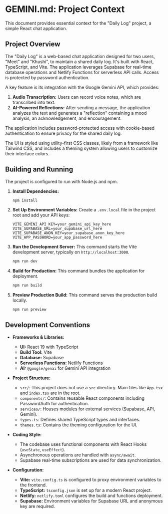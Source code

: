 # GEMINI.md: Project Context

This document provides essential context for the "Daily Log" project, a simple React chat application.

## Project Overview

The "Daily Log" is a web-based chat application designed for two users, "Meet" and "Khushi", to maintain a shared daily log. It's built with React, TypeScript, and Vite. The application leverages Supabase for real-time database operations and Netlify Functions for serverless API calls. Access is protected by password authentication.

A key feature is its integration with the Google Gemini API, which provides:
1.  **Audio Transcription:** Users can record voice notes, which are transcribed into text.
2.  **AI-Powered Reflections:** After sending a message, the application analyzes the text and generates a "reflection" containing a mood analysis, an acknowledgement, and encouragement.

The application includes password-protected access with cookie-based authentication to ensure privacy for the shared daily log.

The UI is styled using utility-first CSS classes, likely from a framework like Tailwind CSS, and includes a theming system allowing users to customize their interface colors.

## Building and Running

The project is configured to run with Node.js and npm.

1.  **Install Dependencies:**
    ```bash
    npm install
    ```

2.  **Set Up Environment Variables:**
    Create a `.env.local` file in the project root and add your API keys:
    ```
    VITE_GEMINI_API_KEY=your_gemini_api_key_here
    VITE_SUPABASE_URL=your_supabase_url_here
    VITE_SUPABASE_ANON_KEY=your_supabase_anon_key_here
    VITE_APP_PASSWORD=your_app_password_here
    ```

3.  **Run the Development Server:**
    This command starts the Vite development server, typically on `http://localhost:3000`.
    ```bash
    npm run dev
    ```

4.  **Build for Production:**
    This command bundles the application for deployment.
    ```bash
    npm run build
    ```

5.  **Preview Production Build:**
    This command serves the production build locally.
    ```bash
    npm run preview
    ```

## Development Conventions

*   **Frameworks & Libraries:**
    *   **UI:** React 19 with TypeScript
    *   **Build Tool:** Vite
    *   **Database:** Supabase
    *   **Serverless Functions:** Netlify Functions
    *   **AI:** `@google/genai` for Gemini API integration

*   **Project Structure:**
    *   `src/`: This project does not use a `src` directory. Main files like `App.tsx` and `index.tsx` are in the root.
    *   `components/`: Contains reusable React components including PasswordAuth for authentication.
    *   `services/`: Houses modules for external services (Supabase, API, Gemini).
    *   `types.ts`: Defines shared TypeScript types and interfaces.
    *   `themes.ts`: Contains the theming configuration for the UI.

*   **Coding Style:**
    *   The codebase uses functional components with React Hooks (`useState`, `useEffect`).
    *   Asynchronous operations are handled with `async/await`.
    *   Supabase real-time subscriptions are used for data synchronization.

*   **Configuration:**
    *   **Vite:** `vite.config.ts` is configured to proxy environment variables to the frontend.
    *   **TypeScript:** `tsconfig.json` is set up for a modern React project.
    *   **Netlify:** `netlify.toml` configures the build and functions deployment.
    *   **Supabase:** Environment variables for Supabase URL and anonymous key are required.
